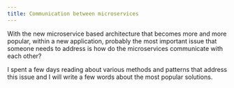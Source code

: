 ```yaml
---
title: Communication between microservices
---
```


With the new microservice based architecture that becomes more and more popular,
within a new application, probably the most important issue that someone needs to
address is how do the microservices communicate with each other?

I spent a few days reading about various methods and patterns that address this issue and I 
will write a few words about the most popular solutions. 
